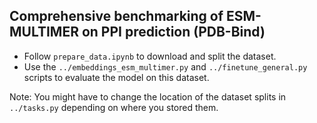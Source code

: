 ## Comprehensive benchmarking of ESM-MULTIMER on PPI prediction (PDB-Bind)

* Follow `prepare_data.ipynb` to download and split the dataset. 
* Use the `../embeddings_esm_multimer.py` and `../finetune_general.py` scripts to evaluate the model on this dataset. 

Note: You might have to change the location of the dataset splits in `../tasks.py` depending on where you stored them. 